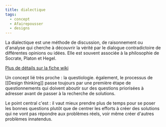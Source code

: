 ```yaml
---
title: dialectique
tags:
  - concept
  - Afairepousser
  - designs
---
```

La dialectique est une méthode de discussion, de raisonnement ou d'analyse qui cherche à découvrir la vérité par le dialogue contradictoire de différentes opinions ou idées. Elle est souvent associée à la philosophie de Socrate, Platon et Hegel.

[Plus de détails sur la fiche wiki](https://fr.wikipedia.org/wiki/Dialectique)

Un concept lié très proche : la questiologie. également, le processus de [[Design thinking]] passe toujours par une première étape de questionnements qui doivent aboutir sur des questions priorisées à adresser avant de passer à la recherche de solutions.

Le point central c'est : il vaut mieux prendre plus de temps pour se poser les bonnes questions plutôt que de centrer les efforts à créer des solutions qui ne vont pas répondre aux problèmes réels, voir même créer d'autres problèmes innatendus. 
